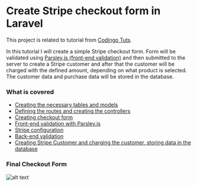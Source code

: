 # Create Stripe checkout form in Laravel

This project is related to tutorial from [Codingo Tuts].

In this tutorial I will create a simple Stripe checkout form. Form will be validated using [Parsley.js (front-end validation)] and then submitted to the server to create a Stripe customer and after that the customer will be charged with the defined amount, depending on what product is selected. The customer data and purchase data will be stored in the database.

### What is covered

  - [Creating the necessary tables and models]
  - [Defining the routes and creating the controllers]
  - [Creating checkout form]
  - [Front-end validation with Parsley.js]
  - [Stripe configuration]
  - [Back-end validation]
  - [Creating Stripe Customer and charging the customer, storing data in the database]
  
### Final Checkout Form

![alt text](https://github.com/codingo-me/laravel-stripe-checkout-form/raw/master/checkoutForm.png "Stripe Checkout Form")
  

[Creating the necessary tables and models]:http://tuts.codingo.me/create-stripe-checkout-form-in-laravel/#part1
[Defining the routes and creating the controllers]:http://tuts.codingo.me/create-stripe-checkout-form-in-laravel/#part2
[Creating checkout form]:http://tuts.codingo.me/create-stripe-checkout-form-in-laravel/#part3
[Front-end validation with Parsley.js]:http://tuts.codingo.me/create-stripe-checkout-form-in-laravel/#part4
[Stripe configuration]:http://tuts.codingo.me/create-stripe-checkout-form-in-laravel/#part5
[Back-end validation]:http://tuts.codingo.me/create-stripe-checkout-form-in-laravel/#part6
[Creating Stripe Customer and charging the customer, storing data in the database]:http://tuts.codingo.me/create-stripe-checkout-form-in-laravel/#part7
[Parsley.js (front-end validation)]:http://tuts.codingo.me/laravel-5-client-side-validation-with-parsley-js/
[Codingo Tuts]:http://tuts.codingo.me/laravel-social-and-email-authentication